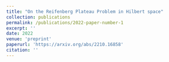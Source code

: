 ```yaml
---
title: "On the Reifenberg Plateau Problem in Hilbert space"
collection: publications
permalink: /publications/2022-paper-number-1
excerpt: ''
date: 2022
venue: 'preprint'
paperurl: 'https://arxiv.org/abs/2210.16858'
citation: ''
---
```

